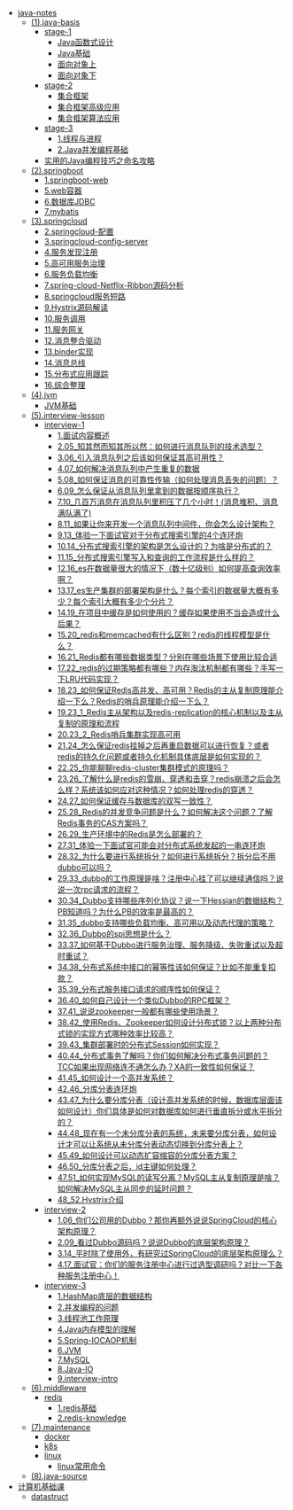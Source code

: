 - [java-notes](java-notes/)
  - [(1).java-basis](java-notes/(1).java-basis/)
    - [stage-1](java-notes/(1).java-basis/stage-1/)
      - [Java函数式设计](java-notes/(1).java-basis/stage-1/Java函数式设计.md)
      - [Java基础](java-notes/(1).java-basis/stage-1/Java基础.md)
      - [面向对象上](java-notes/(1).java-basis/stage-1/面向对象上.md)
      - [面向对象下](java-notes/(1).java-basis/stage-1/面向对象下.md)
    - [stage-2](java-notes/(1).java-basis/stage-2/)
      - [集合框架](java-notes/(1).java-basis/stage-2/集合框架.md)
      - [集合框架高级应用](java-notes/(1).java-basis/stage-2/集合框架高级应用.md)
      - [集合框架算法应用](java-notes/(1).java-basis/stage-2/集合框架算法应用.md)
    - [stage-3](java-notes/(1).java-basis/stage-3/)
      - [1.线程与进程](java-notes/(1).java-basis/stage-3/1.线程与进程.md)
      - [2.Java并发编程基础](java-notes/(1).java-basis/stage-3/2.Java并发编程基础.md)
    - [实用的Java编程技巧之命名攻略](java-notes/(1).java-basis/实用的Java编程技巧之命名攻略.md)
  - [(2).springboot](java-notes/(2).springboot/)
    - [1.springboot-web](java-notes/(2).springboot/1.springboot-web.md)
    - [5.web容器](java-notes/(2).springboot/5.web容器.md)
    - [6.数据库JDBC](java-notes/(2).springboot/6.数据库JDBC.md)
    - [7.mybatis](java-notes/(2).springboot/7.mybatis.md)
  - [(3).springcloud](java-notes/(3).springcloud/)
    - [2.springcloud-配置](java-notes/(3).springcloud/2.springcloud-配置.md)
    - [3.springcloud-config-server](java-notes/(3).springcloud/3.springcloud-config-server.md)
    - [4.服务发现注册](java-notes/(3).springcloud/4.服务发现注册.md)
    - [5.高可用服务治理](java-notes/(3).springcloud/5.高可用服务治理.md)
    - [6.服务负载均衡](java-notes/(3).springcloud/6.服务负载均衡.md)
    - [7.spring-cloud-Netflix-Ribbon源码分析](java-notes/(3).springcloud/7.spring-cloud-Netflix-Ribbon源码分析.md)
    - [8.springcloud服务短路](java-notes/(3).springcloud/8.springcloud服务短路.md)
    - [9.Hystrix源码解读](java-notes/(3).springcloud/9.Hystrix源码解读.md)
    - [10.服务调用](java-notes/(3).springcloud/10.服务调用.md)
    - [11.服务网关](java-notes/(3).springcloud/11.服务网关.md)
    - [12.消息整合驱动](java-notes/(3).springcloud/12.消息整合驱动.md)
    - [13.binder实现](java-notes/(3).springcloud/13.binder实现.md)
    - [14.消息总线](java-notes/(3).springcloud/14.消息总线.md)
    - [15.分布式应用跟踪](java-notes/(3).springcloud/15.分布式应用跟踪.md)
    - [16.综合整理](java-notes/(3).springcloud/16.综合整理.md)
  - [(4).jvm](java-notes/(4).jvm/)
    - [JVM基础](java-notes/(4).jvm/JVM基础.md)
  - [(5).interview-lesson](java-notes/(5).interview-lesson/)
    - [interview-1](java-notes/(5).interview-lesson/interview-1/)
      - [1.面试内容概述](java-notes/(5).interview-lesson/interview-1/1.面试内容概述.md)
      - [2.05_知其然而知其所以然：如何进行消息队列的技术选型？](java-notes/(5).interview-lesson/interview-1/2.05_知其然而知其所以然：如何进行消息队列的技术选型？.md)
      - [3.06_引入消息队列之后该如何保证其高可用性？](java-notes/(5).interview-lesson/interview-1/3.06_引入消息队列之后该如何保证其高可用性？.md)
      - [4.07_如何解决消息队列中产生重复的数据](java-notes/(5).interview-lesson/interview-1/4.07_如何解决消息队列中产生重复的数据.md)
      - [5.08_如何保证消息的可靠性传输（如何处理消息丢失的问题）？](java-notes/(5).interview-lesson/interview-1/5.08_如何保证消息的可靠性传输（如何处理消息丢失的问题）？.md)
      - [6.09_怎么保证从消息队列里拿到的数据按顺序执行？](java-notes/(5).interview-lesson/interview-1/6.09_怎么保证从消息队列里拿到的数据按顺序执行？.md)
      - [7.10_几百万消息在消息队列里积压了几个小时！(消息堆积、消息满队满了)](java-notes/(5).interview-lesson/interview-1/7.10_几百万消息在消息队列里积压了几个小时！(消息堆积、消息满队满了).md)
      - [8.11_如果让你来开发一个消息队列中间件，你会怎么设计架构？](java-notes/(5).interview-lesson/interview-1/8.11_如果让你来开发一个消息队列中间件，你会怎么设计架构？.md)
      - [9.13_体验一下面试官对于分布式搜索引擎的4个连环炮](java-notes/(5).interview-lesson/interview-1/9.13_体验一下面试官对于分布式搜索引擎的4个连环炮.md)
      - [10.14_分布式搜索引擎的架构是怎么设计的？为啥是分布式的？](java-notes/(5).interview-lesson/interview-1/10.14_分布式搜索引擎的架构是怎么设计的？为啥是分布式的？.md)
      - [11.15_分布式搜索引擎写入和查询的工作流程是什么样的？](java-notes/(5).interview-lesson/interview-1/11.15_分布式搜索引擎写入和查询的工作流程是什么样的？.md)
      - [12.16_es在数据量很大的情况下（数十亿级别）如何提高查询效率啊？](java-notes/(5).interview-lesson/interview-1/12.16_es在数据量很大的情况下（数十亿级别）如何提高查询效率啊？.md)
      - [13.17_es生产集群的部署架构是什么？每个索引的数据量大概有多少？每个索引大概有多少个分片？](java-notes/(5).interview-lesson/interview-1/13.17_es生产集群的部署架构是什么？每个索引的数据量大概有多少？每个索引大概有多少个分片？.md)
      - [14.19_在项目中缓存是如何使用的？缓存如果使用不当会造成什么后果？](java-notes/(5).interview-lesson/interview-1/14.19_在项目中缓存是如何使用的？缓存如果使用不当会造成什么后果？.md)
      - [15.20_redis和memcached有什么区别？redis的线程模型是什么？](java-notes/(5).interview-lesson/interview-1/15.20_redis和memcached有什么区别？redis的线程模型是什么？.md)
      - [16.21_Redis都有哪些数据类型？分别在哪些场景下使用比较合适](java-notes/(5).interview-lesson/interview-1/16.21_Redis都有哪些数据类型？分别在哪些场景下使用比较合适.md)
      - [17.22_redis的过期策略都有哪些？内存淘汰机制都有哪些？手写一下LRU代码实现？](java-notes/(5).interview-lesson/interview-1/17.22_redis的过期策略都有哪些？内存淘汰机制都有哪些？手写一下LRU代码实现？.md)
      - [18.23_如何保证Redis高并发、高可用？Redis的主从复制原理能介绍一下么？Redis的哨兵原理能介绍一下么？](java-notes/(5).interview-lesson/interview-1/18.23_如何保证Redis高并发、高可用？Redis的主从复制原理能介绍一下么？Redis的哨兵原理能介绍一下么？.md)
      - [19.23_1_Redis主从架构以及redis-replication的核心机制以及主从复制的原理和流程](java-notes/(5).interview-lesson/interview-1/19.23_1_Redis主从架构以及redis-replication的核心机制以及主从复制的原理和流程.md)
      - [20.23_2_Redis哨兵集群实现高可用](java-notes/(5).interview-lesson/interview-1/20.23_2_Redis哨兵集群实现高可用.md)
      - [21.24_怎么保证redis挂掉之后再重启数据可以进行恢复？或者redis的持久化问题或者持久化机制具体底层是如何实现的？](java-notes/(5).interview-lesson/interview-1/21.24_怎么保证redis挂掉之后再重启数据可以进行恢复？或者redis的持久化问题或者持久化机制具体底层是如何实现的？.md)
      - [22.25_你能聊聊redis-cluster集群模式的原理吗？](java-notes/(5).interview-lesson/interview-1/22.25_你能聊聊redis-cluster集群模式的原理吗？.md)
      - [23.26_了解什么是redis的雪崩、穿透和击穿？redis崩溃之后会怎么样？系统该如何应对这种情况？如何处理redis的穿透？](java-notes/(5).interview-lesson/interview-1/23.26_了解什么是redis的雪崩、穿透和击穿？redis崩溃之后会怎么样？系统该如何应对这种情况？如何处理redis的穿透？.md)
      - [24.27_如何保证缓存与数据库的双写一致性？](java-notes/(5).interview-lesson/interview-1/24.27_如何保证缓存与数据库的双写一致性？.md)
      - [25.28_Redis的并发竞争问题是什么？如何解决这个问题？了解Redis事务的CAS方案吗？](java-notes/(5).interview-lesson/interview-1/25.28_Redis的并发竞争问题是什么？如何解决这个问题？了解Redis事务的CAS方案吗？.md)
      - [26.29_生产环境中的Redis是怎么部署的？](java-notes/(5).interview-lesson/interview-1/26.29_生产环境中的Redis是怎么部署的？.md)
      - [27.31_体验一下面试官可能会对分布式系统发起的一串连环炮](java-notes/(5).interview-lesson/interview-1/27.31_体验一下面试官可能会对分布式系统发起的一串连环炮.md)
      - [28.32_为什么要进行系统拆分？如何进行系统拆分？拆分后不用dubbo可以吗？](java-notes/(5).interview-lesson/interview-1/28.32_为什么要进行系统拆分？如何进行系统拆分？拆分后不用dubbo可以吗？.md)
      - [29.33_dubbo的工作原理是啥？注册中心挂了可以继续通信吗？说说一次rpc请求的流程？](java-notes/(5).interview-lesson/interview-1/29.33_dubbo的工作原理是啥？注册中心挂了可以继续通信吗？说说一次rpc请求的流程？.md)
      - [30.34_Dubbo支持哪些序列化协议？说一下Hessian的数据结构？PB知道吗？为什么PB的效率是最高的？](java-notes/(5).interview-lesson/interview-1/30.34_Dubbo支持哪些序列化协议？说一下Hessian的数据结构？PB知道吗？为什么PB的效率是最高的？.md)
      - [31.35_dubbo支持哪些负载均衡、高可用以及动态代理的策略？](java-notes/(5).interview-lesson/interview-1/31.35_dubbo支持哪些负载均衡、高可用以及动态代理的策略？.md)
      - [32.36_Dubbo的spi思想是什么？](java-notes/(5).interview-lesson/interview-1/32.36_Dubbo的spi思想是什么？.md)
      - [33.37_如何基于Dubbo进行服务治理、服务降级、失败重试以及超时重试？](java-notes/(5).interview-lesson/interview-1/33.37_如何基于Dubbo进行服务治理、服务降级、失败重试以及超时重试？.md)
      - [34.38_分布式系统中接口的幂等性该如何保证？比如不能重复扣款？](java-notes/(5).interview-lesson/interview-1/34.38_分布式系统中接口的幂等性该如何保证？比如不能重复扣款？.md)
      - [35.39_分布式服务接口请求的顺序性如何保证？](java-notes/(5).interview-lesson/interview-1/35.39_分布式服务接口请求的顺序性如何保证？.md)
      - [36.40_如何自己设计一个类似Dubbo的RPC框架？](java-notes/(5).interview-lesson/interview-1/36.40_如何自己设计一个类似Dubbo的RPC框架？.md)
      - [37.41_说说zookeeper一般都有哪些使用场景？](java-notes/(5).interview-lesson/interview-1/37.41_说说zookeeper一般都有哪些使用场景？.md)
      - [38.42_使用Redis、Zookeeper如何设计分布式锁？以上两种分布式锁的实现方式哪种效率比较高？](java-notes/(5).interview-lesson/interview-1/38.42_使用Redis、Zookeeper如何设计分布式锁？以上两种分布式锁的实现方式哪种效率比较高？.md)
      - [39.43_集群部署时的分布式Session如何实现？](java-notes/(5).interview-lesson/interview-1/39.43_集群部署时的分布式Session如何实现？.md)
      - [40.44_分布式事务了解吗？你们如何解决分布式事务问题的？TCC如果出现网络连不通怎么办？XA的一致性如何保证？](java-notes/(5).interview-lesson/interview-1/40.44_分布式事务了解吗？你们如何解决分布式事务问题的？TCC如果出现网络连不通怎么办？XA的一致性如何保证？.md)
      - [41.45_如何设计一个高并发系统？](java-notes/(5).interview-lesson/interview-1/41.45_如何设计一个高并发系统？.md)
      - [42.46_分库分表连环炮](java-notes/(5).interview-lesson/interview-1/42.46_分库分表连环炮.md)
      - [43.47_为什么要分库分表（设计高并发系统的时候，数据库层面该如何设计）你们具体是如何对数据库如何进行垂直拆分或水平拆分的？](java-notes/(5).interview-lesson/interview-1/43.47_为什么要分库分表（设计高并发系统的时候，数据库层面该如何设计）你们具体是如何对数据库如何进行垂直拆分或水平拆分的？.md)
      - [44.48_现在有一个未分库分表的系统，未来要分库分表，如何设计才可以让系统从未分库分表动态切换到分库分表上？](java-notes/(5).interview-lesson/interview-1/44.48_现在有一个未分库分表的系统，未来要分库分表，如何设计才可以让系统从未分库分表动态切换到分库分表上？.md)
      - [45.49_如何设计可以动态扩容缩容的分库分表方案？](java-notes/(5).interview-lesson/interview-1/45.49_如何设计可以动态扩容缩容的分库分表方案？.md)
      - [46.50_分库分表之后，id主键如何处理？](java-notes/(5).interview-lesson/interview-1/46.50_分库分表之后，id主键如何处理？.md)
      - [47.51_如何实现MySQL的读写分离？MySQL主从复制原理是啥？如何解决MySQL主从同步的延时问题？](java-notes/(5).interview-lesson/interview-1/47.51_如何实现MySQL的读写分离？MySQL主从复制原理是啥？如何解决MySQL主从同步的延时问题？.md)
      - [48_52.Hystrix介绍](java-notes/(5).interview-lesson/interview-1/48_52.Hystrix介绍.md)
    - [interview-2](java-notes/(5).interview-lesson/interview-2/)
      - [1.06_你们公司用的Dubbo？那你再额外说说SpringCloud的核心架构原理？](java-notes/(5).interview-lesson/interview-2/1.06_你们公司用的Dubbo？那你再额外说说SpringCloud的核心架构原理？.md)
      - [2.09_看过Dubbo源码吗？说说Dubbo的底层架构原理？](java-notes/(5).interview-lesson/interview-2/2.09_看过Dubbo源码吗？说说Dubbo的底层架构原理？.md)
      - [3.14_平时除了使用外，有研究过SpringCloud的底层架构原理么？](java-notes/(5).interview-lesson/interview-2/3.14_平时除了使用外，有研究过SpringCloud的底层架构原理么？.md)
      - [4.17_面试官：你们的服务注册中心进行过选型调研吗？对比一下各种服务注册中心！](java-notes/(5).interview-lesson/interview-2/4.17_面试官：你们的服务注册中心进行过选型调研吗？对比一下各种服务注册中心！.md)
    - [interview-3](java-notes/(5).interview-lesson/interview-3/)
      - [1.HashMap底层的数据结构](java-notes/(5).interview-lesson/interview-3/1.HashMap底层的数据结构.md)
      - [2.并发编程的问题](java-notes/(5).interview-lesson/interview-3/2.并发编程的问题.md)
      - [3.线程池工作原理](java-notes/(5).interview-lesson/interview-3/3.线程池工作原理.md)
      - [4.Java内存模型的理解](java-notes/(5).interview-lesson/interview-3/4.Java内存模型的理解.md)
      - [5.Spring-IOCAOP机制](java-notes/(5).interview-lesson/interview-3/5.Spring-IOCAOP机制.md)
      - [6.JVM](java-notes/(5).interview-lesson/interview-3/6.JVM.md)
      - [7.MySQL](java-notes/(5).interview-lesson/interview-3/7.MySQL.md)
      - [8.Java-IO](java-notes/(5).interview-lesson/interview-3/8.Java-IO.md)
      - [9.interview-intro](java-notes/(5).interview-lesson/interview-3/9.interview-intro.md)
  - [(6).middleware](java-notes/(6).middleware/)
    - [redis](java-notes/(6).middleware/redis/)
      - [1.redis基础](java-notes/(6).middleware/redis/1.redis基础.md)
      - [2.redis-knowledge](java-notes/(6).middleware/redis/2.redis-knowledge.md)
  - [(7).maintenance](java-notes/(7).maintenance/)
    - [docker](java-notes/(7).maintenance/docker/)
    - [k8s](java-notes/(7).maintenance/k8s/)
    - [linux](java-notes/(7).maintenance/linux/)
      - [linux常用命令](java-notes/(7).maintenance/linux/linux常用命令.md)
  - [(8).java-source](java-notes/(8).java-source/)
- [计算机基础课](计算机基础课/)
  - [datastruct](计算机基础课/datastruct.md)
